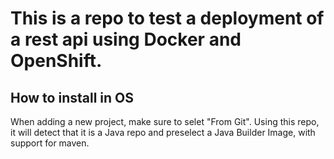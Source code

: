 # This is a repo to test a deployment of a rest api using Docker and OpenShift.

## How to install in OS

When adding a new project, make sure to selet "From Git". Using this repo, it will detect that it is a Java repo and preselect a Java Builder Image, with support for maven. 